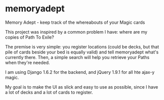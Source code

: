 memoryadept
===========

Memory Adept - keep track of the whereabouts of your Magic cards

This project was inspired by a common problem I have: where are my copies of Path To Exile?

The premise is very simple: you register locations (could be decks, but that pile of cards beside your bed is equally valid) and tell memoryadept what's currently there. Then, a simple search will help you retrieve your Paths when they're needed.

I am using Django 1.6.2 for the backend, and jQuery 1.9.1 for all hte ajax-y magic. 

My goal is to make the UI as slick and easy to use as possible, since I have a lot of decks and a lot of cards to register.
